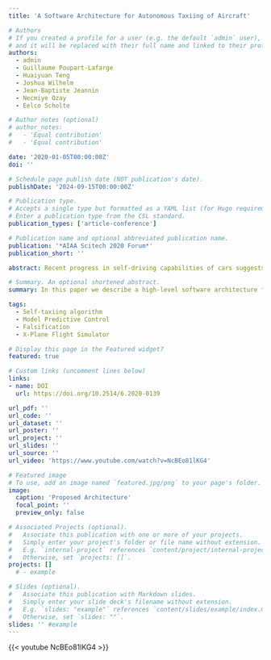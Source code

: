```yaml
---
title: 'A Software Architecture for Autonomous Taxiing of Aircraft'

# Authors
# If you created a profile for a user (e.g. the default `admin` user), write the username (folder name) here
# and it will be replaced with their full name and linked to their profile.
authors:
  - admin
  - Guillaume Poupart-Lafarge
  - Huaiyuan Teng
  - Joshua Wilhelm
  - Jean-Baptiste Jeannin
  - Necmiye Ozay
  - Eelco Scholte

# Author notes (optional)
# author_notes:
#   - 'Equal contribution'
#   - 'Equal contribution'

date: '2020-01-05T00:00:00Z'
doi: ''

# Schedule page publish date (NOT publication's date).
publishDate: '2024-09-15T00:00:00Z'

# Publication type.
# Accepts a single type but formatted as a YAML list (for Hugo requirements).
# Enter a publication type from the CSL standard.
publication_types: ['article-conference']

# Publication name and optional abbreviated publication name.
publication: '*AIAA Scitech 2020 Forum*'
publication_short: ''

abstract: Recent progress in self-driving capabilities of cars suggests that one could also automate aircraft taxi operations, a seemingly easier problem. In this paper we describe a high-level software architecture for self-taxiing, and we identify its specific challenges. The architecture is selected to ease the mapping of specifications to the different implemented functionalities, allowing for modular verification. We then focus on two of the modules in this architecture. We describe how to obtain a low-level list of taxiways from high-level Air Traffic Control instructions, and how to design GPS-based controllers for lateral and longitudinal control of the aircraft. This architecture is implemented in simulation based on the X-Plane flight simulator, for which different controllers for one of the low-level functionalities is evaluated using falsification tools S-TaLiRo and Breach.

# Summary. An optional shortened abstract.
summary: In this paper we describe a high-level software architecture for self-taxiing, and we identify its specific challenges.

tags:
  - Self-taxiing algorithm
  - Model Predictive Control
  - Falsification
  - X-Plane Flight Simulator

# Display this page in the Featured widget?
featured: true

# Custom links (uncomment lines below)
links:
- name: DOI
  url: https://doi.org/10.2514/6.2020-0139

url_pdf: ''
url_code: ''
url_dataset: ''
url_poster: ''
url_project: ''
url_slides: ''
url_source: ''
url_video: 'https://www.youtube.com/watch?v=NcBEo81lKG4'

# Featured image
# To use, add an image named `featured.jpg/png` to your page's folder.
image:
  caption: 'Proposed Architecture'
  focal_point: ''
  preview_only: false

# Associated Projects (optional).
#   Associate this publication with one or more of your projects.
#   Simply enter your project's folder or file name without extension.
#   E.g. `internal-project` references `content/project/internal-project/index.md`.
#   Otherwise, set `projects: []`.
projects: []
  # - example

# Slides (optional).
#   Associate this publication with Markdown slides.
#   Simply enter your slide deck's filename without extension.
#   E.g. `slides: "example"` references `content/slides/example/index.md`.
#   Otherwise, set `slides: ""`.
slides: '' #example
---
```


{{< youtube NcBEo81lKG4 >}}
<!-- {{% callout note %}}
Click the _Cite_ button above to demo the feature to enable visitors to import publication metadata into their reference management software.
{{% /callout %}}

{{% callout note %}}
Create your slides in Markdown - click the _Slides_ button to check out the example.
{{% /callout %}} -->

<!-- Add the publication's **full text** or **supplementary notes** here. You can use rich formatting such as including [code, math, and images](https://docs.hugoblox.com/content/writing-markdown-latex/). -->